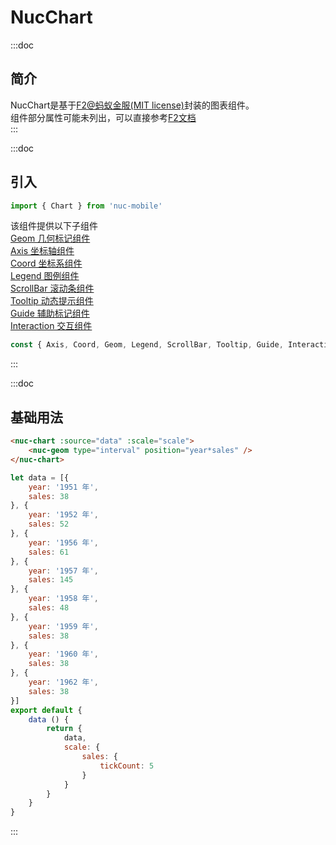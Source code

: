 # NucChart

:::doc
## 简介
NucChart是基于[F2@蚂蚁金服(MIT license)](https://antv.alipay.com/zh-cn/f2/3.x/index.html)封装的图表组件。   
组件部分属性可能未列出，可以直接参考[F2文档](https://www.yuque.com/antv/f2)  
:::

:::doc
## 引入
```javascript
import { Chart } from 'nuc-mobile'
```
该组件提供以下子组件  
[Geom 几何标记组件](#/chart/geom)  
[Axis 坐标轴组件](#/chart/axis)  
[Coord 坐标系组件](#/chart/coord)  
[Legend 图例组件](#/chart/legend)  
[ScrollBar 滚动条组件](#/chart/scroll-bar)  
[Tooltip 动态提示组件](#/chart/tooltip)  
[Guide 辅助标记组件](#/chart/guide)  
[Interaction 交互组件](#/chart/interaction)  
```javascript
const { Axis, Coord, Geom, Legend, ScrollBar, Tooltip, Guide, Interaction } = Chart
```
:::

:::doc
## 基础用法
```html
<nuc-chart :source="data" :scale="scale">
    <nuc-geom type="interval" position="year*sales" />
</nuc-chart>
```
```javascript
let data = [{
    year: '1951 年',
    sales: 38
}, {
    year: '1952 年',
    sales: 52
}, {
    year: '1956 年',
    sales: 61
}, {
    year: '1957 年',
    sales: 145
}, {
    year: '1958 年',
    sales: 48
}, {
    year: '1959 年',
    sales: 38
}, {
    year: '1960 年',
    sales: 38
}, {
    year: '1962 年',
    sales: 38
}]
export default {
    data () {
        return {
            data,
            scale: {
                sales: {
                    tickCount: 5
                }
            }
        }
    }
}
```
:::
